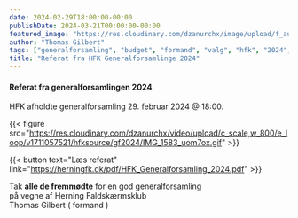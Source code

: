 ```yaml
---
date: 2024-02-29T18:00:00-00:00
publishDate: 2024-03-21T00:00:00-00:00
featured_image: "https://res.cloudinary.com/dzanurchx/image/upload/f_auto,q_auto/v1/hfksource/gf2024/IMG_1583_axzkft"
author: "Thomas Gilbert"
tags: ["generalforsamling", "budget", "formand", "valg", "hfk", "2024", "herning", "faldskærmsklub"]
title: "Referat fra HFK Generalforsamlinge 2024"
---
```

#### Referat fra generalforsamlingen 2024
HFK afholdte generalforsamling 29. februar 2024 @ 18:00.
<!--more-->
{{< figure src="https://res.cloudinary.com/dzanurchx/video/upload/c_scale,w_800/e_loop/v1711057521/hfksource/gf2024/IMG_1583_uom7ox.gif" >}}

{{< button text="Læs referat" link="https://herningfk.dk/pdf/HFK_Generalforsamling_2024.pdf" >}}

Tak **alle de fremmødte** for en god generalforsamling  
på vegne af Herning Faldskærmsklub  
Thomas Gilbert ( formand )
